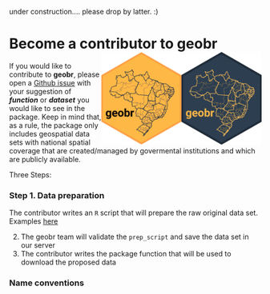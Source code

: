 under construction.... please drop by latter. :)

# Become a contributor to **geobr** <img align="right" src="man/figures/geobr_logo_b.png" alt="logo" width="160"> <img align="right" src="man/figures/geobr_logo_y.png" alt="logo" width="160">

If you would like to contribute to **geobr**, please open a [Github issue](https://github.com/ipeaGIT/geobr/issues) with your suggestion of ***function*** or ***dataset*** you would like to see in the package. Keep in mind that, as a rule, the package only includes geospatial data sets with national spatial coverage that are created/managed by govermental institutions and which are publicly available. 


Three Steps:
### Step 1. Data preparation


The contributor writes an `R` script that will prepare the raw original data set. Examples [here](https://github.com/ipeaGIT/geobr/blob/master/prep_data)

2. The geobr team will validate the `prep_script` and save the data set in our server
3. The contributor writes the package function that will be used to download the proposed data





### Name conventions





